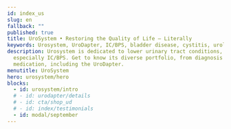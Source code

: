 ```yaml
---
id: index_us
slug: en
fallback: ""
published: true
title: UroSystem • Restoring the Quality of Life – Literally
keywords: Urosystem, UroDapter, IC/BPS, bladder disease, cystitis, urological
description: Urosystem is dedicated to lower urinary tract conditions,
  especially IC/BPS. Get to know its diverse portfolio, from diagnosis to
  medication, including the UroDapter.
menutitle: UroSystem
hero: urosystem/hero
blocks:
  - id: urosystem/intro
  # - id: urodapter/details
  # - id: cta/shop_ud
  # - id: index/testimonials
  - id: modal/september
---
```

